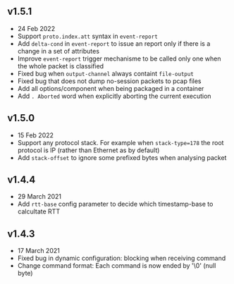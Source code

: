 ## v1.5.1
- 24 Feb 2022
- Support `proto.index.att` syntax in `event-report`
- Add `delta-cond` in `event-report` to issue an report only if there is a change in a set of attributes
- Improve `event-report` trigger mechanisme to be called only one when the whole packet is classified
- Fixed bug when `output-channel` always containt `file-output`
- Fixed bug that does not dump no-session packets to pcap files
- Add all options/component when being packaged in a container
- Add `. Aborted` word when explicitly aborting the current execution

## v1.5.0
- 15 Feb 2022
- Support any protocol stack. For example when `stack-type=178` the root protocol is IP (rather than Ethernet as by default)
- Add `stack-offset` to ignore some prefixed bytes when analysing packet

## v1.4.4
- 29 March 2021
- Add `rtt-base` config parameter to decide which timestamp-base to calcultate RTT

## v1.4.3

- 17 March 2021
- Fixed bug in dynamic configuration: blocking when receiving command
- Change command format: Each command is now ended by '\0' (null byte) 